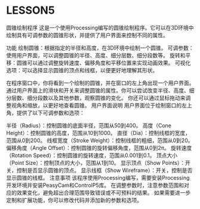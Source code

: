 # LESSON5
圆锥绘制程序
这是一个使用Processing编写的圆锥绘制程序。它可以在3D环境中绘制具有可调参数的圆锥形状，并提供了用户界面来控制不同的属性。

功能
绘制圆锥：根据指定的半径和高度，在3D环境中绘制一个圆锥。
可调参数：使用用户界面，可以调整圆锥的半径、高度、细分层数、细分段数等。
旋转和平移：圆锥可以通过调整旋转速度、偏移角度和平移位置来实现动画效果。
可视化选项：可以选择显示圆锥的顶点和线框，以便更好地理解其形状。

在程序窗口中，你将看到一个绘制的圆锥，并在窗口的左上角出现一个用户界面。
通过用户界面上的滑块和开关来调整圆锥的属性。你可以尝试改变半径、高度、细分层数、细分段数以及其他参数，观察圆锥的变化。
你还可以通过鼠标拖动来调整视角和缩放，以更好地查看圆锥。
用户界面说明
用户界面位于绘制窗口的左上角，提供了以下可调参数和选项：

半径（Radius）：控制圆锥的底面半径，范围从50到400。
高度（Cone Height）：控制圆锥的高度，范围从10到1000。
直径（Dia）：控制线框的宽度，范围从0到200。
线框宽度（Stroke Weight）：控制线框的粗细，范围从0到20。
偏移角度（Angle Offset）：控制圆锥的旋转偏移角度，范围从0到2π。
旋转速度（Rotation Speed）：控制圆锥的旋转速度，范围从0.001到0.1。
顶点大小（Point Size）：控制顶点的大小，范围从1到10。
显示顶点（Show Points）：开关，控制是否显示圆锥的顶点。
显示线框（Show Wireframe）：开关，控制是否显示圆锥的线框。
注意事项
该程序使用Processing编写，需要安装Processing开发环境并安装PeasyCam和ControlP5库。
在调整参数时，注意参数范围和对应的效果变化，避免超出合理范围导致错误或不可预料的结果。
如果需要进一步定制和扩展功能，你可以修改代码并添加新的参数和选项。
